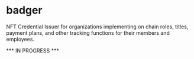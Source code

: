 # badger
NFT Credential Issuer for organizations implementing on chain roles, titles, payment plans, and other tracking functions for their members and employees.

*** IN PROGRESS ***
